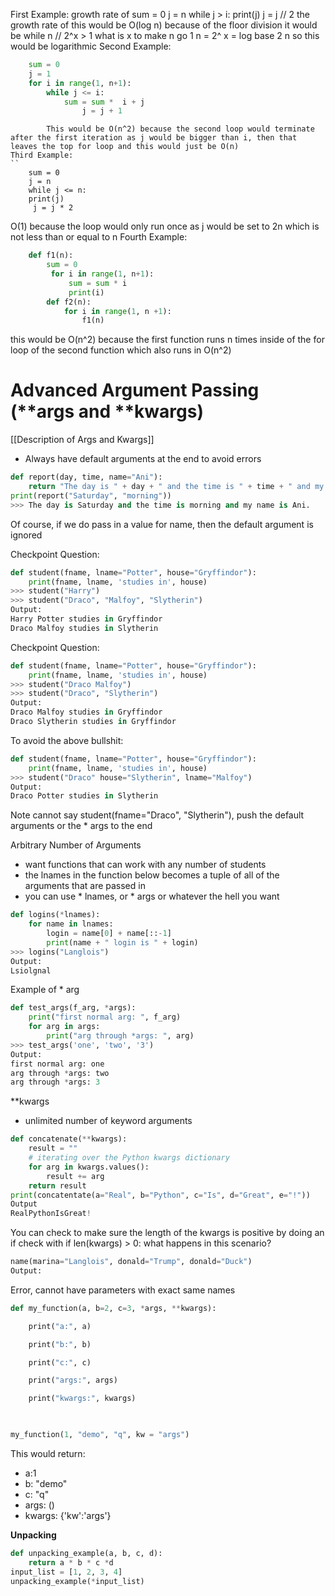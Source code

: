 First Example: 
	growth rate of 
	sum = 0
	j = n
	while j > i:
		print(j)
		 j = j // 2
	the growth rate of this would be O(log n) because of the floor division 
	it would be while n // 2^x > 1
	what is x to make n go 1
	n = 2^
	x = log base 2 n so this would be logarithmic
Second Example:
```python
	sum = 0
	j = 1
	for i in range(1, n+1):
		while j <= i:
			sum = sum *  i + j
				j = j + 1
```
```
		This would be O(n^2) because the second loop would terminate after the first iteration as j would be bigger than i, then that leaves the top for loop and this would just be O(n)
Third Example: 
``
	sum = 0 
	j = n 
	while j <= n:
	print(j)
	 j = j * 2

```
O(1) because the loop would only run once as j would be set to 2n which is not less than or equal to n 
Fourth Example:
```python
	def f1(n):
		sum = 0
		 for i in range(1, n+1):
			 sum = sum * i
			 print(i)
		def f2(n):
			for i in range(1, n +1):
				f1(n)

```
this would be O(n^2) because the first function runs n times inside of the for loop of the second function which also runs in O(n^2)


# Advanced Argument Passing (**args and **kwargs)
[[Description of Args and Kwargs]]

- Always have default arguments at the end to avoid errors
```python
def report(day, time, name="Ani"):
	return "The day is " + day + " and the time is " + time + " and my name is " + name
print(report("Saturday", "morning"))
>>> The day is Saturday and the time is morning and my name is Ani.
```
Of course, if we do pass in a value for name, then the default argument is ignored

Checkpoint Question:
```python
def student(fname, lname="Potter", house="Gryffindor"):
	print(fname, lname, 'studies in', house)
>>> student("Harry")
>>> student("Draco", "Malfoy", "Slytherin")
Output:
Harry Potter studies in Gryffindor
Draco Malfoy studies in Slytherin
```
Checkpoint Question:
```python
def student(fname, lname="Potter", house="Gryffindor"):
	print(fname, lname, 'studies in', house)
>>> student("Draco Malfoy")
>>> student("Draco", "Slytherin")
Output:
Draco Malfoy studies in Gryffindor
Draco Slytherin studies in Gryffindor
```
To avoid the above bullshit:
```python
def student(fname, lname="Potter", house="Gryffindor"):
	print(fname, lname, 'studies in', house)
>>> student("Draco" house="Slytherin", lname="Malfoy")
Output:
Draco Potter studies in Slytherin
```
Note cannot say student(fname="Draco", "Slytherin"), push the default arguments or the * args to the end

Arbitrary Number of Arguments
- want functions that can work with any number of students
- the lnames in the function below becomes a tuple of all of the arguments that are passed in 
- you can use * lnames, or * args or whatever the hell you want 
```python
def logins(*lnames):
	for name in lnames:
		login = name[0] + name[::-1]
		print(name + " login is " + login)
>>> logins("Langlois")
Output:
Lsiolgnal
```
Example of * arg
```python
def test_args(f_arg, *args):
	print("first normal arg: ", f_arg)
	for arg in args:
		print("arg through *args: ", arg)
>>> test_args('one', 'two', '3')
Output:
first normal arg: one
arg through *args: two
arg through *args: 3
```

**kwargs
- unlimited number of keyword arguments
```python
def concatenate(**kwargs):
	result = ""
	# iterating over the Python kwargs dictionary
	for arg in kwargs.values():
		result += arg
	return result
print(concatentate(a="Real", b="Python", c="Is", d="Great", e="!"))
Output
RealPythonIsGreat!
```
You can check to make sure the length of the kwargs is positive by doing an if check with if len(kwargs) > 0: 
what happens in this scenario?
```python
name(marina="Langlois", donald="Trump", donald="Duck")
Output:
```
Error, cannot have parameters with exact same names
```python
def my_function(a, b=2, c=3, *args, **kwargs):

    print("a:", a)

    print("b:", b)

    print("c:", c)

    print("args:", args)

    print("kwargs:", kwargs)

  

my_function(1, "demo", "q", kw = "args")
```
This would return:
- a:1
- b: "demo"
- c: "q"
- args: ()
- kwargs: {'kw':'args'}

**Unpacking**
```python
def unpacking_example(a, b, c, d):
	return a * b * c *d
input_list = [1, 2, 3, 4]
unpacking_example(*input_list)
```